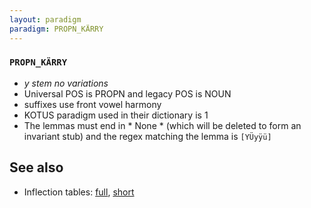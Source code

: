 ```yaml
---
layout: paradigm
paradigm: PROPN_KÄRRY
---
```

### ` PROPN_KÄRRY `

* _y stem no variations_
* Universal POS is PROPN and legacy POS is NOUN
* suffixes use front vowel harmony
* KOTUS paradigm used in their dictionary is 1
* The lemmas must end in * None * (which will be deleted to form an invariant stub) and the regex matching the lemma is ` [YÜyÿü] `

## See also

* Inflection tables: [full](gen/K/Kärry.html), [short](gen/K/Kärry_wikt.html)

